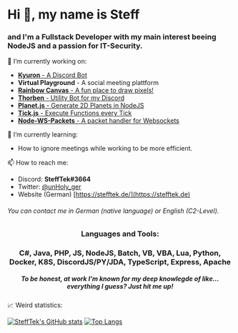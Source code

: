 # Hi 👋, my name is Steff
### and I'm a Fullstack Developer with my main interest beeing NodeJS and a passion for IT-Security.

🔭 I’m currently working on:
- [**Kyuron** - A Discord Bot](https://github.com/SteffTek/Kyuron-Bot)
- **Virtual Playground** - A social meeting plattform
- [**Rainbow Canvas** - A fun place to draw pixels!](https://github.com/SteffTek/Rainbow-Canvas)
- [**Thorben** - Utility Bot for my Discord](https://github.com/SteffTek/Thorben)
- [**Planet.js** - Generate 2D Planets in NodeJS](https://github.com/SteffTek/planet.js)
- [**Tick.js** - Execute Functions every Tick](https://github.com/SteffTek/tick.js)
- [**Node-WS-Packets** - A packet handler for Websockets](https://github.com/SteffTek/node-ws-packets)

🌱 I’m currently learning:
- How to ignore meetings while working to be more efficient.

📫 How to reach me:
- Discord: **SteffTek#3664**
- Twitter: [@unHoly_ger](https://twitter.com/unHoly_ger/)
- Website (German) [https://stefftek.de/](https://stefftek.de)
###### You can contact me in German (native language) or English (C2-Level).

<h3 align="center">Languages and Tools:</h3>
<h3 align="center">C#, Java, PHP, JS, NodeJS, Batch, VB, VBA, Lua, Python, Docker, K8S, DiscordJS/PY/JDA, TypeScript, Express, Apache</h3>
<h5 align="center">To be honest, at work I'm known for my deep knowlegde of like... everything I guess? Just hit me up!</h5>

📈 Weird statistics:

[![SteffTek's GitHub stats](https://github-readme-stats.vercel.app/api?username=SteffTek&show_icons=true&theme=radical)](https://github.com/SteffTek/github-readme-stats) [![Top Langs](https://github-readme-stats.vercel.app/api/top-langs/?username=SteffTek&layout=compact&show_icons=true&theme=radical)](https://github.com/anuraghazra/github-readme-stats)
<!--
**SteffTek/SteffTek** is a ✨ _special_ ✨ repository because its `README.md` (this file) appears on your GitHub profile.

Here are some ideas to get you started:

- 🔭 I’m currently working on ...
- 🌱 I’m currently learning ...
- 👯 I’m looking to collaborate on ...
- 🤔 I’m looking for help with ...
- 💬 Ask me about ...
- 📫 How to reach me: ...
- 😄 Pronouns: ...
- ⚡ Fun fact: ...
-->
